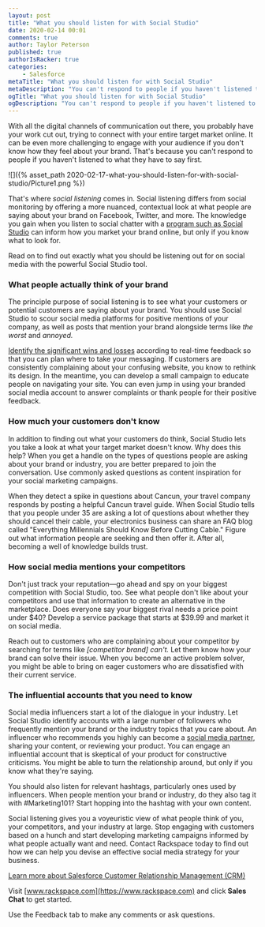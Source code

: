 ```yaml
---
layout: post
title: "What you should listen for with Social Studio"
date: 2020-02-14 00:01
comments: true
author: Taylor Peterson
published: true
authorIsRacker: true
categories:
    - Salesforce
metaTitle: "What you should listen for with Social Studio"
metaDescription: "You can't respond to people if you haven't listened to what they have to say first. Enter, Social Studio."
ogTitle: "What you should listen for with Social Studio"
ogDescription: "You can't respond to people if you haven't listened to what they have to say first. Enter, Social Studio."
---
```


With all the digital channels of communication out there, you probably have
your work cut out, trying to connect with your entire target market online.
It can be even more challenging to engage with your audience if you don't know
how they feel about your brand. That's because you can't respond to people if
you haven't listened to what they have to say first.

<!-- more -->

![]({% asset_path 2020-02-17-what-you-should-listen-for-with-social-studio/Picture1.png %})

That's where *social listening* comes in. Social listening differs from social
monitoring by offering a more nuanced, contextual look at what people are saying
about your brand on Facebook, Twitter, and more. The knowledge you gain when you
listen to social chatter with a
[program such as Social Studio](https://www.salesforce.com/products/marketing-cloud/social-media-marketing/)
can inform how you market your brand online, but only if you
know what to look for.

Read on to find out exactly what you should be listening out for on social
media with the powerful Social Studio tool.

### What people actually think of your brand

The principle purpose of social listening is to see what your customers or
potential customers are saying about your brand. You should use Social Studio
to scour social media platforms for positive mentions of your company, as well
as posts that mention your brand alongside terms like *the worst* and *annoyed.*

[Identify the significant wins and losses](https://buffer.com/library/social-listening)
according to real-time feedback so that you can plan where to take your messaging.
If customers are consistently complaining about your confusing website, you know
to rethink its design. In the meantime, you can develop a small campaign to
educate people on navigating your site. You can even jump in using your branded
social media account to answer complaints or thank people for their positive
feedback.

### How much your customers don't know

In addition to finding out what your customers do think, Social Studio lets you
take a look at what your target market doesn't know. Why does this help? When
you get a handle on the types of questions people are asking about your brand or
industry, you are better prepared to join the conversation. Use commonly asked
questions as content inspiration for your social marketing campaigns.

When they detect a spike in questions about Cancun, your travel company responds
by posting a helpful Cancun travel guide. When Social Studio tells that you
people under 35 are asking a lot of questions about whether they should cancel
their cable, your electronics business can share an FAQ blog called "Everything
Millennials Should Know Before Cutting Cable." Figure out what information people
are seeking and then offer it. After all, becoming a well of knowledge builds
trust.

### How social media mentions your competitors

Don't just track your reputation&mdash;go ahead and spy on your biggest
competition with Social Studio, too. See what people don't like about your
competitors and use that information to create an alternative in the marketplace.
Does everyone say your biggest rival needs a price point under $40? Develop a
service package that starts at $39.99 and market it on social media.

Reach out to customers who are complaining about your competitor by searching
for terms like *[competitor brand] can't.* Let them know how your brand can
solve their issue. When you become an active problem solver, you might be able
to bring on eager customers who are dissatisfied with their current service.

### The influential accounts that you need to know

Social media influencers start a lot of the dialogue in your industry. Let
Social Studio identify accounts with a large number of followers who frequently
mention your brand or the industry topics that you care about. An influencer
who recommends you highly can become a
[social media partner](https://www.socialmediaexaminer.com/8-ways-to-use-social-listening-for-your-business/),
sharing your content, or reviewing your product. You can engage an influential
account that is skeptical of your product for constructive criticisms. You might
be able to turn the relationship around, but only if you know what they're saying.

You should also listen for relevant hashtags, particularly ones used by
influencers. When people mention your brand or industry, do they also tag it
with #Marketing101? Start hopping into the hashtag with your own content.

Social listening gives you a voyeuristic view of what people think of you, your
competitors, and your industry at large. Stop engaging with customers based on
a hunch and start developing marketing campaigns informed by what people
actually want and need. Contact Rackspace today to find out how we can help you
devise an effective social media strategy for your business.

<a class="cta blue" id="cta" href="https://www.rackspace.com/salesforce-managed-services">Learn more about Salesforce Customer Relationship Management (CRM)</a>

Visit [www.rackspace.com](https://www.rackspace.com) and click **Sales Chat**
to get started.

Use the Feedback tab to make any comments or ask questions.